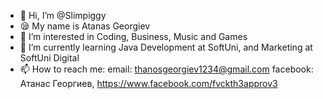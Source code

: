 - 👋 Hi, I’m @Slimpiggy
- 😪 My name is Atanas Georgiev
- 👀 I’m interested in Coding, Business, Music and Games  
- 🌱 I’m currently learning Java Development at SoftUni, and Marketing at SoftUni Digital
- 📫 How to reach me: 
           email: thanosgeorgiev1234@gmail.com 
           facebook: Атанас Георгиев, https://www.facebook.com/fvckth3approv3

<!---
Slimpiggy/Slimpiggy is a ✨ special ✨ repository because its `README.md` (this file) appears on your GitHub profile.
You can click the Preview link to take a look at your changes.
--->
